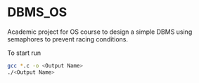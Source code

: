 # DBMS_OS
Academic project for OS course to design a simple DBMS using semaphores to prevent racing conditions.

To start run 
```bash
gcc *.c -o <Output Name>
./<Output Name>
```
